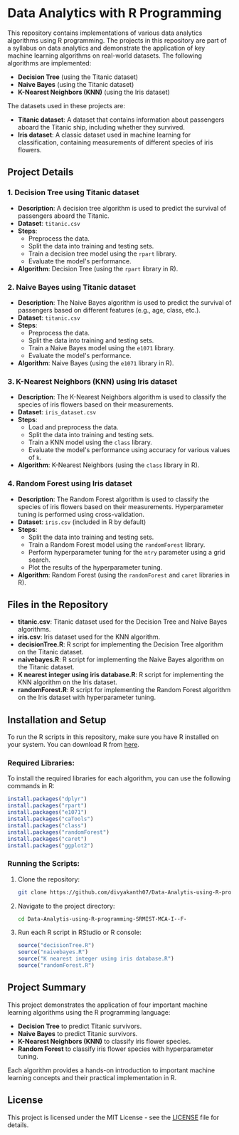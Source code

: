 # Data Analytics with R Programming

This repository contains implementations of various data analytics algorithms using R programming. The projects in this repository are part of a syllabus on data analytics and demonstrate the application of key machine learning algorithms on real-world datasets. The following algorithms are implemented:

- **Decision Tree** (using the Titanic dataset)
- **Naive Bayes** (using the Titanic dataset)
- **K-Nearest Neighbors (KNN)** (using the Iris dataset)

The datasets used in these projects are:
- **Titanic dataset**: A dataset that contains information about passengers aboard the Titanic ship, including whether they survived.
- **Iris dataset**: A classic dataset used in machine learning for classification, containing measurements of different species of iris flowers.

## Project Details

### 1. **Decision Tree using Titanic dataset**
   - **Description**: A decision tree algorithm is used to predict the survival of passengers aboard the Titanic.
   - **Dataset**: `titanic.csv`
   - **Steps**:
     - Preprocess the data.
     - Split the data into training and testing sets.
     - Train a decision tree model using the `rpart` library.
     - Evaluate the model's performance.
   - **Algorithm**: Decision Tree (using the `rpart` library in R).

### 2. **Naive Bayes using Titanic dataset**
   - **Description**: The Naive Bayes algorithm is used to predict the survival of passengers based on different features (e.g., age, class, etc.).
   - **Dataset**: `titanic.csv`
   - **Steps**:
     - Preprocess the data.
     - Split the data into training and testing sets.
     - Train a Naive Bayes model using the `e1071` library.
     - Evaluate the model's performance.
   - **Algorithm**: Naive Bayes (using the `e1071` library in R).

### 3. **K-Nearest Neighbors (KNN) using Iris dataset**
   - **Description**: The K-Nearest Neighbors algorithm is used to classify the species of iris flowers based on their measurements.
   - **Dataset**: `iris_dataset.csv`
   - **Steps**:
     - Load and preprocess the data.
     - Split the data into training and testing sets.
     - Train a KNN model using the `class` library.
     - Evaluate the model's performance using accuracy for various values of `k`.
   - **Algorithm**: K-Nearest Neighbors (using the `class` library in R).
### 4. **Random Forest using Iris dataset**
   - **Description**: The Random Forest algorithm is used to classify the species of iris flowers based on their measurements. Hyperparameter tuning is performed using cross-validation.
   - **Dataset**: `iris.csv` (included in R by default)
   - **Steps**:
     - Split the data into training and testing sets.
     - Train a Random Forest model using the `randomForest` library.
     - Perform hyperparameter tuning for the `mtry` parameter using a grid search.
     - Plot the results of the hyperparameter tuning.
   - **Algorithm**: Random Forest (using the `randomForest` and `caret` libraries in R).

## Files in the Repository

- **titanic.csv**: Titanic dataset used for the Decision Tree and Naive Bayes algorithms.
- **iris.csv**: Iris dataset used for the KNN algorithm.
- **decisionTree.R**: R script for implementing the Decision Tree algorithm on the Titanic dataset.
- **naivebayes.R**: R script for implementing the Naive Bayes algorithm on the Titanic dataset.
- **K nearest integer using iris database.R**: R script for implementing the KNN algorithm on the Iris dataset.
- **randomForest.R**: R script for implementing the Random Forest algorithm on the Iris dataset with hyperparameter tuning.


## Installation and Setup

To run the R scripts in this repository, make sure you have R installed on your system. You can download R from [here](https://cran.r-project.org/).

### Required Libraries:
To install the required libraries for each algorithm, you can use the following commands in R:
```R
install.packages("dplyr")
install.packages("rpart")      
install.packages("e1071")      
install.packages("caTools")   
install.packages("class") 
install.packages("randomForest") 
install.packages("caret") 
install.packages("ggplot2")
```

### Running the Scripts:
1. Clone the repository:
   ```bash
   git clone https://github.com/divyakanth07/Data-Analytis-using-R-programming-SRMIST-MCA-I--F-
   ```

2. Navigate to the project directory:
   ```bash
   cd Data-Analytis-using-R-programming-SRMIST-MCA-I--F-
   ```
   
3. Run each R script in RStudio or R console:
   ```R
   source("decisionTree.R")
   source("naivebayes.R")
   source("K nearest integer using iris database.R")
   source("randomForest.R")
   ```

## Project Summary
This project demonstrates the application of four important machine learning algorithms using the R programming language:
- **Decision Tree** to predict Titanic survivors.
- **Naive Bayes** to predict Titanic survivors.
- **K-Nearest Neighbors (KNN)** to classify iris flower species.
- **Random Forest** to classify iris flower species with hyperparameter tuning.

Each algorithm provides a hands-on introduction to important machine learning concepts and their practical implementation in R.

## License

This project is licensed under the MIT License - see the [LICENSE](LICENSE) file for details.
